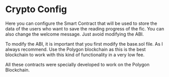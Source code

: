 # Crypto Config
Here you can configure the Smart Contract that will be used to store the data of the users who want to save the reading progress of the fic. You can also change the welcome message. Just avoid modifying the ABI.

To modify the ABI, it is important that you first modify the base.sol file.
As I always recommend. Use the Polygon blockchain as this is the best blockchain to work with this kind of functionality in a very low fee.

All these contracts were specially developed to work on the Polygon Blockchain.